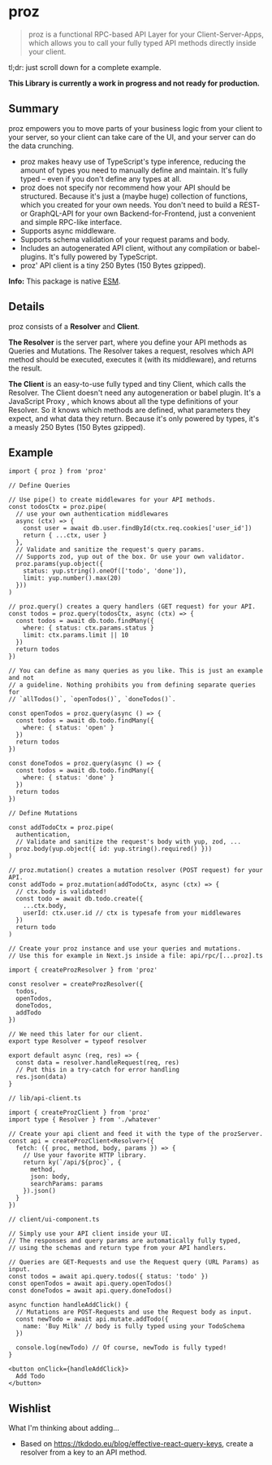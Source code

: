 # proz

> proz is a functional RPC-based API Layer for your Client-Server-Apps, which
> allows you to call your fully typed API methods directly inside your client.

tl;dr: just scroll down for a complete example.

**This Library is currently a work in progress and not ready for production.**

## Summary

proz empowers you to move parts of your business logic from your client to your
server, so your client can take care of the UI, and your server can do the data
crunching.

- proz makes heavy use of TypeScript's type inference, reducing the amount of
  types you need to manually define and maintain. It's fully typed – even if you
  don't define any types at all.
- proz does not specify nor recommend how your API should be structured. Because
  it's just a (maybe huge) collection of functions, which you created for your
  own needs. You don't need to build a REST- or GraphQL-API for your own
  Backend-for-Frontend, just a convenient and simple RPC-like interface.
- Supports async middleware.
- Supports schema validation of your request params and body.
- Includes an autogenerated API client, without any compilation or
  babel-plugins. It's fully powered by TypeScript.
- proz' API client is a tiny 250 Bytes (150 Bytes gzipped).

**Info:** This package is native [ESM](https://developer.mozilla.org/en-US/docs/Web/JavaScript/Guide/Modules).

## Details

proz consists of a **Resolver** and **Client**.

**The Resolver** is the server part, where you define your API methods as
Queries and Mutations. The Resolver takes a request, resolves which API method
should be executed, executes it (with its middleware), and returns the result.

**The Client** is an easy-to-use fully typed and tiny Client, which calls the
Resolver. The Client doesn't need any autogeneration or babel plugin. It's a
JavaScript Proxy , which knows about all the type definitions of your Resolver.
So it knows which methods are defined, what parameters they expect, and what
data they return. Because it's only powered by types, it's a measly 250 Bytes
(150 Bytes gzipped).

## Example

```tsx
import { proz } from 'proz'

// Define Queries

// Use pipe() to create middlewares for your API methods.
const todosCtx = proz.pipe(
  // use your own authentication middlewares
  async (ctx) => {
    const user = await db.user.findById(ctx.req.cookies['user_id'])
    return { ...ctx, user }
  },
  // Validate and sanitize the request's query params.
  // Supports zod, yup out of the box. Or use your own validator.
  proz.params(yup.object({
    status: yup.string().oneOf(['todo', 'done']),
    limit: yup.number().max(20)
  }))
)

// proz.query() creates a query handlers (GET request) for your API.
const todos = proz.query(todosCtx, async (ctx) => {
  const todos = await db.todo.findMany({
    where: { status: ctx.params.status }
    limit: ctx.params.limit || 10
  })
  return todos
})

// You can define as many queries as you like. This is just an example and not
// a guideline. Nothing prohibits you from defining separate queries for
// `allTodos()`, `openTodos()`, `doneTodos()`.

const openTodos = proz.query(async () => {
  const todos = await db.todo.findMany({
    where: { status: 'open' }
  })
  return todos
})

const doneTodos = proz.query(async () => {
  const todos = await db.todo.findMany({
    where: { status: 'done' }
  })
  return todos
})

// Define Mutations

const addTodoCtx = proz.pipe(
  authentication,
  // Validate and sanitize the request's body with yup, zod, ...
  proz.body(yup.object({ id: yup.string().required() })) 
)

// proz.mutation() creates a mutation resolver (POST request) for your API.
const addTodo = proz.mutation(addTodoCtx, async (ctx) => {
  // ctx.body is validated!
  const todo = await db.todo.create({
    ...ctx.body,
    userId: ctx.user.id // ctx is typesafe from your middlewares
  })
  return todo
)

// Create your proz instance and use your queries and mutations.
// Use this for example in Next.js inside a file: api/rpc/[...proz].ts

import { createProzResolver } from 'proz'

const resolver = createProzResolver({
  todos,
  openTodos,
  doneTodos,
  addTodo
})

// We need this later for our client.
export type Resolver = typeof resolver

export default async (req, res) => {
  const data = resolver.handleRequest(req, res)
  // Put this in a try-catch for error handling
  res.json(data)
}

// lib/api-client.ts

import { createProzClient } from 'proz'
import type { Resolver } from './whatever'

// Create your api client and feed it with the type of the prozServer.
const api = createProzClient<Resolver>({
  fetch: ({ proc, method, body, params }) => {
    // Use your favorite HTTP library.
    return ky(`/api/${proc}`, {
      method,
      json: body,
      searchParams: params
    }).json()
  }
})

// client/ui-component.ts

// Simply use your API client inside your UI.
// The responses and query params are automatically fully typed,
// using the schemas and return type from your API handlers.

// Queries are GET-Requests and use the Request query (URL Params) as input.
const todos = await api.query.todos({ status: 'todo' })
const openTodos = await api.query.openTodos()
const doneTodos = await api.query.doneTodos()

async function handleAddClick() {
  // Mutations are POST-Requests and use the Request body as input.
  const newTodo = await api.mutate.addTodo({
    name: 'Buy Milk' // body is fully typed using your TodoSchema
  })

  console.log(newTodo) // Of course, newTodo is fully typed!
}

<button onClick={handleAddClick}>
  Add Todo
</button>
```

## Wishlist

What I'm thinking about adding...

- Based on https://tkdodo.eu/blog/effective-react-query-keys, create a resolver
  from a key to an API method.